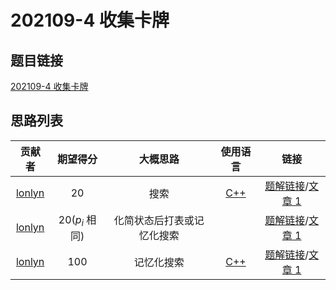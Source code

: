 # 202109-4 收集卡牌

## 题目链接

[202109-4 收集卡牌](http://118.190.20.162/view.page?gpid=T132)

## 思路列表

| 贡献者 | 期望得分 | 大概思路 | 使用语言 | 链接 |
| :-: | :-: | :-: | :-: | :-: | 
| [lonlyn](https://github.com/lxlonlyn) | 20 | 搜索 | [C++](1.md#code1) | [题解链接](1.md#20)/[文章 1] |
| [lonlyn](https://github.com/lxlonlyn) | 20($p_i$ 相同) | 化简状态后打表或记忆化搜索 |  | [题解链接](1.md#_1)/[文章 1] |
| [lonlyn](https://github.com/lxlonlyn) | 100 | 记忆化搜索 | [C++](1.md#code2) | [题解链接](1.md#100)/[文章 1] |

[文章 1]: 1.md